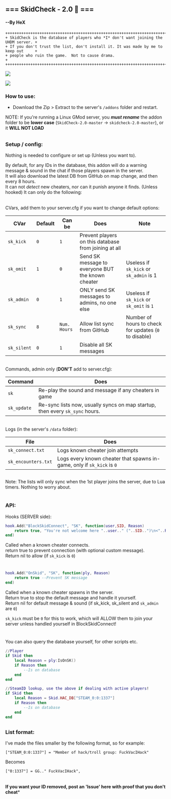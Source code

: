## === SkidCheck - 2.0 :hammer: ===
#### --By HeX

```
++++++++++++++++++++++++++++++++++++++++++++++++++++++++++++++++++++++++++++++++++++
+ SkidCheck is the database of players who *I* don't want joining the UHDM server. +
+ If you don't trust the list, don't install it. It was made by me to keep out     +
+ people who ruin the game.  Not to cause drama.                                   +
++++++++++++++++++++++++++++++++++++++++++++++++++++++++++++++++++++++++++++++++++++
```

![](http://i.imgur.com/qJSb8nT.png)

![](http://i.imgur.com/diOzkSg.png)



### How to use:
* Download the Zip > Extract to the server's ```/addons``` folder and restart.

NOTE: If you're running a Linux GMod server, you ***must rename*** the addon folder to be **lower case**
(```SkidCheck-2.0-master``` -> ```skidcheck-2.0-master```), or it **WILL NOT LOAD**

######
##
### Setup / config:
Nothing is needed to configure or set up (Unless you want to).

By default, for any IDs in the database, this addon will do a warning message & sound
in the chat if those players spawn in the server.  
It will also download the latest DB from GitHub on map change, and then every 8 hours.  
It can not *detect* new cheaters, nor can it punish anyone it finds. (Unless hooked)
It can only do the following:

######
CVars, add them to your server.cfg if you want to change default options:

| CVar | Default | Can be | Does | Note |
| ----------- | ----- | ----- | ---------------------------------------------------- | -------------------------------------------- |
|```sk_kick```|```0```|```1```| Prevent players on this database from joining at all | |
|```sk_omit```|```1```|```0```| Send SK message to everyone BUT the known cheater | Useless if ```sk_kick``` or ```sk_admin``` is 1 |
|```sk_admin```|```0```|```1```| ONLY send SK messages to admins, no one else | Useless if ```sk_kick``` or ```sk_omit``` is ```1``` |
|```sk_sync```|```8```| ```Num. Hours``` | Allow list sync from GitHub | Number of hours to check for updates (```0``` to disable) |
|```sk_silent```|```0```|```1```| Disable all SK messages |  |


######
Commands, admin only (**DON'T** add to server.cfg):

| Command | Does |
| ------- | ---- |
|```sk```| Re-play the sound and message if any cheaters in game |
|```sk_update```| Re-sync lists now, usually syncs on map startup, then every ```sk_sync``` hours.


######
Logs (in the server's ```/data``` folder):

| File | Does |
| ------- | ---- |
|```sk_connect.txt```| Logs known cheater join attempts |
|```sk_encounters.txt```| Logs every known cheater that spawns in-game, only if ```sk_kick``` is ```0``` |


##

Note: The lists will only sync when the 1st player joins the server, due to Lua timers.
Nothing to worry about.

#

### API:
Hooks (SERVER side):

```lua
hook.Add("BlockSkidConnect", "SK", function(user,SID, Reason)
	return true, "You're not welcome here "..user.." ("..SID..")\n<"..Reason..">" --Reject connection
end)
```
Called when a known cheater connects.  
return true to prevent connection (with optional custom message).  
Return nil to allow (if ```sk_kick``` is ```0```)
#



```lua
hook.Add("OnSkid", "SK", function(ply, Reason)
	return true --Prevent SK message
end)
```

Called when a known cheater spawns in the server.  
Return true to stop the default message and handle it yourself.  
Return nil for default message & sound (if sk_kick, sk_silent and ```sk_admin``` are ```0```)  

```sk_kick``` must be ```0``` for this to work, which will ALLOW them to join your server unless handled yourself in BlockSkidConnect!  

#



You can also query the database yourself, for other scripts etc.
```lua
//Player
if Skid then
	local Reason = ply:IsOnSK()
	if Reason then
		--Is on database
	end
end

//SteamID lookup, use the above if dealing with active players!
if Skid then
	local Reason = Skid.HAC_DB["STEAM_0:0:1337"]
	if Reason then
		--Is on database
	end
end
```


##
### List format:
I've made the files smaller by the following format, so for example:
```
["STEAM_0:0:1337"] = "Member of hack/troll group: FuckVacIHack"
```
Becomes
```
["0:1337"] = GG.." FuckVacIHack",
```
##

######
**If you want your ID removed, post an 'Issue' here with proof that you don't cheat***

#




